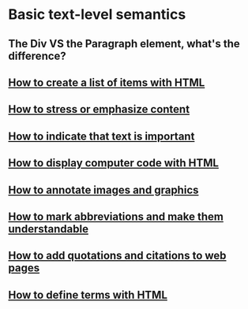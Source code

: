 # Basic text-level semantics

## The Div VS the Paragraph element, what's the difference?

## [How to create a list of items with HTML](https://developer.mozilla.org/en-US/Learn/HTML/Introduction_to_HTML/HTML_text_fundamentals#Lists)

## [How to stress or emphasize content](https://developer.mozilla.org/en-US/Learn/HTML/Introduction_to_HTML/HTML_text_fundamentals#Emphasis_and_importance)

## [How to indicate that text is important](https://developer.mozilla.org/en-US/Learn/HTML/Introduction_to_HTML/HTML_text_fundamentals#Emphasis_and_importance)

## [How to display computer code with HTML](https://developer.mozilla.org/en-US/Learn/HTML/Introduction_to_HTML/Advanced_text_formatting#Representing_computer_code)

## [How to annotate images and graphics](https://developer.mozilla.org/en-US/Learn/HTML/Multimedia_and_embedding/Images_in_HTML#Annotating_images_with_figures_and_figure_captions)

## [How to mark abbreviations and make them understandable](https://developer.mozilla.org/en-US/Learn/HTML/Introduction_to_HTML/Advanced_text_formatting#Abbreviations)

## [How to add quotations and citations to web pages](https://developer.mozilla.org/en-US/Learn/HTML/Introduction_to_HTML/Advanced_text_formatting#Quotations)

## [How to define terms with HTML](https://developer.mozilla.org/en-US/docs/Learn/HTML/Howto/Define_terms_with_HTML)

## 


